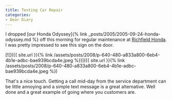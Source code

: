 ```yaml
---
title: Texting Car Repair
categories:
- Dear Diary
---
```


I dropped [our Honda Odyssey]{% link _posts/2005/2005-09-24-honda-odyssey.md %} off this morning for regular maintenance at [Richfield Honda](http://rbhonda.com/). I was pretty impressed to see this sign on the door.

[![]({{ site.url }}{% link /assets/posts/2008/p-640-480-a833a800-6eb4-4b1e-adbc-bae939bcda4e.jpeg %})]({{ site.url }}{% link /assets/posts/2008/p-640-480-a833a800-6eb4-4b1e-adbc-bae939bcda4e.jpeg %})

That's a nice touch. Getting a call mid-day from the service department can be little annoying and a simple text message is a great alternative. Well done and a great example of going where you customers are.
